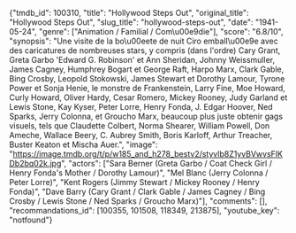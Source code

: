 {"tmdb_id": 100310, "title": "Hollywood Steps Out", "original_title": "Hollywood Steps Out", "slug_title": "hollywood-steps-out", "date": "1941-05-24", "genre": ["Animation / Familial / Com\u00e9die"], "score": "6.8/10", "synopsis": "Une visite de la bo\u00eete de nuit Ciro emball\u00e9e avec des caricatures de nombreuses stars, y compris (dans l'ordre) Cary Grant, Greta Garbo 'Edward G. Robinson' et Ann Sheridan, Johnny Weissmuller, James Cagney, Humphrey Bogart et George Raft, Harpo Marx, Clark Gable, Bing Crosby, Leopold Stokowski, James Stewart et Dorothy Lamour, Tyrone Power et Sonja Henie, le monstre de Frankenstein, Larry Fine, Moe Howard, Curly Howard, Oliver Hardy, Cesar Romero, Mickey Rooney, Judy Garland et Lewis Stone, Kay Kyser, Peter Lorre, Henry Fonda, J. Edgar Hoover, Ned Sparks, Jerry Colonna, et Groucho Marx, beaucoup plus juste obtenir gags visuels, tels que Claudette Colbert, Norma Shearer, William Powell, Don Ameche, Wallace Beery, C. Aubrey Smith, Boris Karloff, Arthur Treacher, Buster Keaton et Mischa Auer.", "image": "https://image.tmdb.org/t/p/w185_and_h278_bestv2/styvlb8Z1yvBVwvsFlKDb2bq02k.jpg", "actors": ["Sara Berner (Greta Garbo / Coat Check Girl / Henry Fonda's Mother / Dorothy Lamour)", "Mel Blanc (Jerry Colonna / Peter Lorre)", "Kent Rogers (Jimmy Stewart / Mickey Rooney / Henry Fonda)", "Dave Barry (Cary Grant / Clark Gable / James Cagney / Bing Crosby / Lewis Stone / Ned Sparks / Groucho Marx)"], "comments": [], "recommandations_id": [100355, 101508, 118349, 213875], "youtube_key": "notfound"}